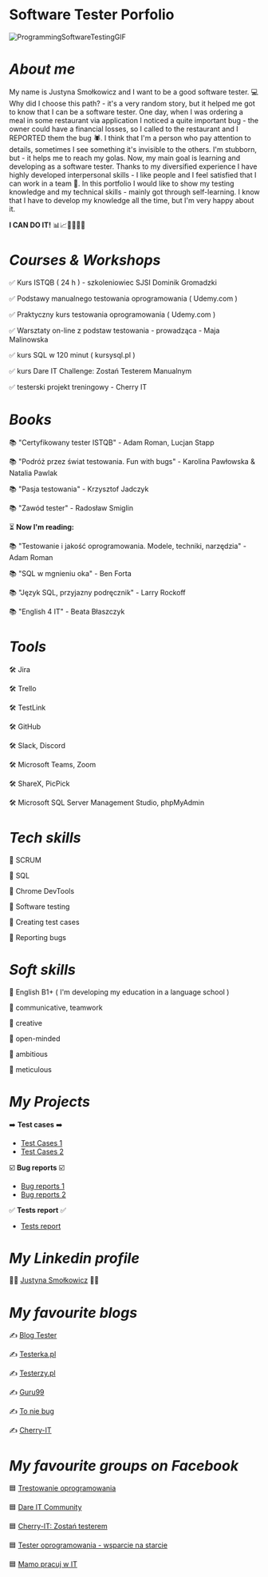 # **Software Tester Porfolio** #

![ProgrammingSoftwareTestingGIF](https://user-images.githubusercontent.com/115885212/205501521-f52ed6f0-9018-4f1c-9fa4-1cca916d9027.gif)

# **_About me_** #

My name is Justyna Smołkowicz and I want to be a good software tester. 💻 Why did I choose this path? - it's a very random story, but it helped me got to know that I can be a software tester. One day, when I was ordering a meal in some restaurant via application I noticed a quite important bug - the owner could have a financial losses, so I called to the restaurant and I REPORTED them the bug 🕷️. I think that I'm a person who pay attention to details, sometimes I see something it's invisible to the others. I'm stubborn, but - it helps me to reach my golas. Now, my main goal is learning and developing as a software tester. Thanks to my diversified experience I have highly developed interpersonal skills - I like people and I feel satisfied that I can work in a team 🤝. In this portfolio I would like to show my testing knowledge and my technical skills - mainly got through self-learning. I know that I have to develop my knowledge all the time, but I'm very happy about it. 

**I CAN DO IT!** 📊📈👩‍💻👩‍🎓

# **_Courses & Workshops_** #

✅ Kurs ISTQB ( 24 h ) - szkoleniowiec SJSI Dominik Gromadzki

✅ Podstawy manualnego testowania oprogramowania ( Udemy.com )

✅ Praktyczny kurs testowania oprogramowania ( Udemy.com )

✅ Warsztaty on-line z podstaw testowania - prowadząca - Maja Malinowska 

✅ kurs SQL w 120 minut ( kursysql.pl )

✅ kurs Dare IT Challenge: Zostań Testerem Manualnym 

✅ testerski projekt treningowy - Cherry IT


# **_Books_** #

📚 "Certyfikowany tester ISTQB" - Adam Roman, Lucjan Stapp

📚 "Podróż przez świat testowania. Fun with bugs" - Karolina Pawłowska & Natalia Pawlak

📚 "Pasja testowania" - Krzysztof Jadczyk

📚 "Zawód tester" - Radosław Smiglin

⏳ **Now I'm reading:**

📚 "Testowanie i jakość oprogramowania. Modele, techniki, narzędzia" - Adam Roman

📚 "SQL w mgnieniu oka" - Ben Forta

📚 "Język SQL, przyjazny podręcznik" - Larry Rockoff

📚 "English 4 IT" - Beata Błaszczyk


# **_Tools_** #

🛠️ Jira

🛠️ Trello

🛠️ TestLink

🛠️ GitHub

🛠️ Slack, Discord

🛠️ Microsoft Teams, Zoom

🛠️ ShareX, PicPick

🛠️ Microsoft SQL Server Management Studio, phpMyAdmin


# **_Tech skills_** #

🔶 SCRUM

🔶 SQL

🔶 Chrome DevTools

🔶 Software testing

🔶 Creating test cases

🔶 Reporting bugs


# **_Soft skills_** #

🌺 English B1+ ( I'm developing my education in a language school )

🌺 communicative, teamwork

🌺 creative 

🌺 open-minded

🌺 ambitious 

🌺 meticulous


# **_My Projects_** #

➡️ **Test cases** ➡️

 - [Test Cases 1](https://docs.google.com/document/d/1kLjzC0C1I04cWWiRdDTVTXutFNVjs-JlOK93FaLRECs/edit)
 - [Test Cases 2](https://docs.google.com/document/d/1gUmnglk1dIJzhJGG3wIU-hTlP0L1GY8LYI6oGT6byhs/edit)

☑️ **Bug reports** ☑️

- [Bug reports 1](https://docs.google.com/spreadsheets/d/1IFcBklkcao-HA-fnLk2bvR68wshOaBf34ogzhJouCVM/edit#gid=0)
- [Bug reports 2](https://docs.google.com/spreadsheets/d/1Rws2trUtdhZDJAFPvkSnkuAjQrAsGGct-jjOT5U82To/edit#gid=0)

✅ **Tests report** ✅

- [Tests report](https://docs.google.com/document/d/1Jv00Yltzrd0RpfAFpTXJBIrgONKI7WzLFjzaVd9k6Ts/edit)


# **_My Linkedin profile_** #

👩‍🎓 [Justyna Smołkowicz](https://www.linkedin.com/in/justyna-smo%C5%82kowicz-2a0b89a5/) 👩‍💻

# **_My favourite blogs_** #

✍️ [Blog Tester](https://tester.milenabednarczyk.pl/)

✍️ [Testerka.pl](https://testerka.pl/)

✍️ [Testerzy.pl](https://testerka.pl/)

✍️ [Guru99](https://www.guru99.com/)

✍️ [To nie bug](https://www.toniebug.pl/blog/#services)

✍️ [Cherry-IT](http://cherry-it.pl/)


# **_My favourite groups on Facebook_** #

🟦 [Trestowanie oprogramowania](https://www.facebook.com/groups/TestowanieOprogramowania)

🟦 [Dare IT Community](https://www.facebook.com/groups/dareit.io)

🟦 [Cherry-IT: Zostań testerem](https://www.facebook.com/groups/2133784529983322)

🟦 [Tester oprogramowania - wsparcie na starcie](https://www.facebook.com/groups/testeroprogramowania)

🟦 [Mamo pracuj w IT](https://www.facebook.com/groups/mamopracujwit)
